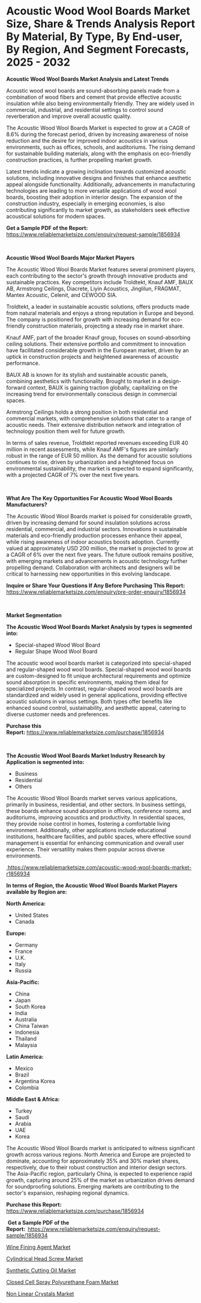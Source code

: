 <p><h1>Acoustic Wood Wool Boards Market Size, Share & Trends Analysis Report By Material, By Type, By End-user, By Region, And Segment Forecasts, 2025 - 2032</h1></p><p><strong>Acoustic Wood Wool Boards Market Analysis and Latest Trends</strong></p>
<p><p>Acoustic wood wool boards are sound-absorbing panels made from a combination of wood fibers and cement that provide effective acoustic insulation while also being environmentally friendly. They are widely used in commercial, industrial, and residential settings to control sound reverberation and improve overall acoustic quality. </p><p>The Acoustic Wood Wool Boards Market is expected to grow at a CAGR of 8.6% during the forecast period, driven by increasing awareness of noise reduction and the desire for improved indoor acoustics in various environments, such as offices, schools, and auditoriums. The rising demand for sustainable building materials, along with the emphasis on eco-friendly construction practices, is further propelling market growth. </p><p>Latest trends indicate a growing inclination towards customized acoustic solutions, including innovative designs and finishes that enhance aesthetic appeal alongside functionality. Additionally, advancements in manufacturing technologies are leading to more versatile applications of wood wool boards, boosting their adoption in interior design. The expansion of the construction industry, especially in emerging economies, is also contributing significantly to market growth, as stakeholders seek effective acoustical solutions for modern spaces.</p></p>
<p><strong>Get a Sample PDF of the Report:&nbsp;</strong> <a href="https://www.reliablemarketsize.com/enquiry/request-sample/1856934?utm_campaign=1898&utm_medium=2&utm_source=Github&utm_content=ia&utm_term=01042025&utm_id=acoustic-wood-wool-boards">https://www.reliablemarketsize.com/enquiry/request-sample/1856934</a></p>
<p>&nbsp;</p>
<p><strong>Acoustic Wood Wool Boards Major Market Players</strong></p>
<p><p>The Acoustic Wood Wool Boards Market features several prominent players, each contributing to the sector's growth through innovative products and sustainable practices. Key competitors include Troldtekt, Knauf AMF, BAUX AB, Armstrong Ceilings, Diacrete, Liyin Acoustics, Jinglilun, FRAGMAT, Mantex Acoustic, Celenit, and CEWOOD SIA.</p><p>Troldtekt, a leader in sustainable acoustic solutions, offers products made from natural materials and enjoys a strong reputation in Europe and beyond. The company is positioned for growth with increasing demand for eco-friendly construction materials, projecting a steady rise in market share.</p><p>Knauf AMF, part of the broader Knauf group, focuses on sound-absorbing ceiling solutions. Their extensive portfolio and commitment to innovation have facilitated considerable growth in the European market, driven by an uptick in construction projects and heightened awareness of acoustic performance.</p><p>BAUX AB is known for its stylish and sustainable acoustic panels, combining aesthetics with functionality. Brought to market in a design-forward context, BAUX is gaining traction globally, capitalizing on the increasing trend for environmentally conscious design in commercial spaces.</p><p>Armstrong Ceilings holds a strong position in both residential and commercial markets, with comprehensive solutions that cater to a range of acoustic needs. Their extensive distribution network and integration of technology position them well for future growth.</p><p>In terms of sales revenue, Troldtekt reported revenues exceeding EUR 40 million in recent assessments, while Knauf AMF's figures are similarly robust in the range of EUR 50 million. As the demand for acoustic solutions continues to rise, driven by urbanization and a heightened focus on environmental sustainability, the market is expected to expand significantly, with a projected CAGR of 7% over the next five years.</p></p>
<p>&nbsp;</p>
<p><strong>What Are The Key Opportunities For Acoustic Wood Wool Boards Manufacturers?</strong></p>
<p><p>The Acoustic Wood Wool Boards market is poised for considerable growth, driven by increasing demand for sound insulation solutions across residential, commercial, and industrial sectors. Innovations in sustainable materials and eco-friendly production processes enhance their appeal, while rising awareness of indoor acoustics boosts adoption. Currently valued at approximately USD 200 million, the market is projected to grow at a CAGR of 6% over the next five years. The future outlook remains positive, with emerging markets and advancements in acoustic technology further propelling demand. Collaboration with architects and designers will be critical to harnessing new opportunities in this evolving landscape.</p></p>
<p><strong>Inquire or Share Your Questions If Any Before Purchasing This Report:</strong> <a href="https://www.reliablemarketsize.com/enquiry/pre-order-enquiry/1856934?utm_campaign=1898&utm_medium=2&utm_source=Github&utm_content=ia&utm_term=01042025&utm_id=acoustic-wood-wool-boards">https://www.reliablemarketsize.com/enquiry/pre-order-enquiry/1856934</a></p>
<p>&nbsp;</p>
<p><strong>Market Segmentation</strong></p>
<p><strong>The Acoustic Wood Wool Boards Market Analysis by types is segmented into:</strong></p>
<p><ul><li>Special-shaped Wood Wool Board</li><li>Regular Shape Wood Wool Board</li></ul></p>
<p><p>The acoustic wood wool boards market is categorized into special-shaped and regular-shaped wood wool boards. Special-shaped wood wool boards are custom-designed to fit unique architectural requirements and optimize sound absorption in specific environments, making them ideal for specialized projects. In contrast, regular-shaped wood wool boards are standardized and widely used in general applications, providing effective acoustic solutions in various settings. Both types offer benefits like enhanced sound control, sustainability, and aesthetic appeal, catering to diverse customer needs and preferences.</p></p>
<p><strong>Purchase this Report:&nbsp;</strong><a href="https://www.reliablemarketsize.com/purchase/1856934?utm_campaign=1898&utm_medium=2&utm_source=Github&utm_content=ia&utm_term=01042025&utm_id=acoustic-wood-wool-boards">https://www.reliablemarketsize.com/purchase/1856934</a></p>
<p>&nbsp;</p>
<p><strong>The Acoustic Wood Wool Boards Market Industry Research by Application is segmented into:</strong></p>
<p><ul><li>Business</li><li>Residential</li><li>Others</li></ul></p>
<p><p>The Acoustic Wood Wool Boards market serves various applications, primarily in business, residential, and other sectors. In business settings, these boards enhance sound absorption in offices, conference rooms, and auditoriums, improving acoustics and productivity. In residential spaces, they provide noise control in homes, fostering a comfortable living environment. Additionally, other applications include educational institutions, healthcare facilities, and public spaces, where effective sound management is essential for enhancing communication and overall user experience. Their versatility makes them popular across diverse environments.</p></p>
<p><a href="https://www.reliablemarketsize.com/acoustic-wood-wool-boards-market-r1856934?utm_campaign=1898&utm_medium=2&utm_source=Github&utm_content=ia&utm_term=01042025&utm_id=acoustic-wood-wool-boards">&nbsp;https://www.reliablemarketsize.com/acoustic-wood-wool-boards-market-r1856934</a></p>
<p><strong>In terms of Region, the Acoustic Wood Wool Boards Market Players available by Region are:</strong></p>
<p>
    <p> <strong> North America: </strong>
        <ul>
            <li>United States</li>
            <li>Canada</li>
        </ul>
        </p> 
    <p> <strong> Europe: </strong>
        <ul>
            <li>Germany</li>
            <li>France</li>
            <li>U.K.</li>
            <li>Italy</li>
            <li>Russia</li>
        </ul>
        </p> 
    <p> <strong> Asia-Pacific: </strong>
        <ul>
            <li>China</li>
            <li>Japan</li>
            <li>South Korea</li>
            <li>India</li>
            <li>Australia</li>
            <li>China Taiwan</li>
            <li>Indonesia</li>
            <li>Thailand</li>
            <li>Malaysia</li>
        </ul>
        </p> 
    <p> <strong> Latin America: </strong>
        <ul>
            <li>Mexico</li>
            <li>Brazil</li>
            <li>Argentina Korea</li>
            <li>Colombia</li>
        </ul>
        </p> 
    <p> <strong> Middle East & Africa: </strong>
        <ul>
            <li>Turkey</li>
            <li>Saudi</li>
            <li>Arabia</li>
            <li>UAE</li>
            <li>Korea</li>
        </ul>
    </p>
    </p>
<p><p>The Acoustic Wood Wool Boards market is anticipated to witness significant growth across various regions. North America and Europe are projected to dominate, accounting for approximately 35% and 30% market shares, respectively, due to their robust construction and interior design sectors. The Asia-Pacific region, particularly China, is expected to experience rapid growth, capturing around 25% of the market as urbanization drives demand for soundproofing solutions. Emerging markets are contributing to the sector's expansion, reshaping regional dynamics.</p></p>
<p><strong>Purchase this Report: </strong><a href="https://www.reliablemarketsize.com/purchase/1856934?utm_campaign=1898&utm_medium=2&utm_source=Github&utm_content=ia&utm_term=01042025&utm_id=acoustic-wood-wool-boards">https://www.reliablemarketsize.com/purchase/1856934</a></p>
<p>&nbsp;<strong>Get a Sample PDF of the Report:&nbsp;&nbsp;</strong><a href="https://www.reliablemarketsize.com/enquiry/request-sample/1856934?utm_campaign=1898&utm_medium=2&utm_source=Github&utm_content=ia&utm_term=01042025&utm_id=acoustic-wood-wool-boards">https://www.reliablemarketsize.com/enquiry/request-sample/1856934</a></p>
<p><strong></strong></p>
<p><p><a href="https://github.com/duerknikko44/Market-Research-Report-List-1/blob/main/wine-fining-agent-market.md?utm_campaign=1898&utm_medium=2&utm_source=Github&utm_content=ia&utm_term=01042025&utm_id=acoustic-wood-wool-boards">Wine Fining Agent Market</a></p><p><a href="https://github.com/rafiishibu00/Market-Research-Report-List-1/blob/main/cylindrical-head-screw-market.md?utm_campaign=1898&utm_medium=2&utm_source=Github&utm_content=ia&utm_term=01042025&utm_id=acoustic-wood-wool-boards">Cylindrical Head Screw Market</a></p><p><a href="https://github.com/paulierasho/Market-Research-Report-List-1/blob/main/synthetic-cutting-oil-market.md?utm_campaign=1898&utm_medium=2&utm_source=Github&utm_content=ia&utm_term=01042025&utm_id=acoustic-wood-wool-boards">Synthetic Cutting Oil Market</a></p><p><a href="https://github.com/poskaturovtl/Market-Research-Report-List-1/blob/main/closed-cell-spray-polyurethane-foam-market.md?utm_campaign=1898&utm_medium=2&utm_source=Github&utm_content=ia&utm_term=01042025&utm_id=acoustic-wood-wool-boards">Closed Cell Spray Polyurethane Foam Market</a></p><p><a href="https://github.com/pelegeazlie5/Market-Research-Report-List-1/blob/main/non-linear-crystals-market.md?utm_campaign=1898&utm_medium=2&utm_source=Github&utm_content=ia&utm_term=01042025&utm_id=acoustic-wood-wool-boards">Non Linear Crystals Market</a></p></p>